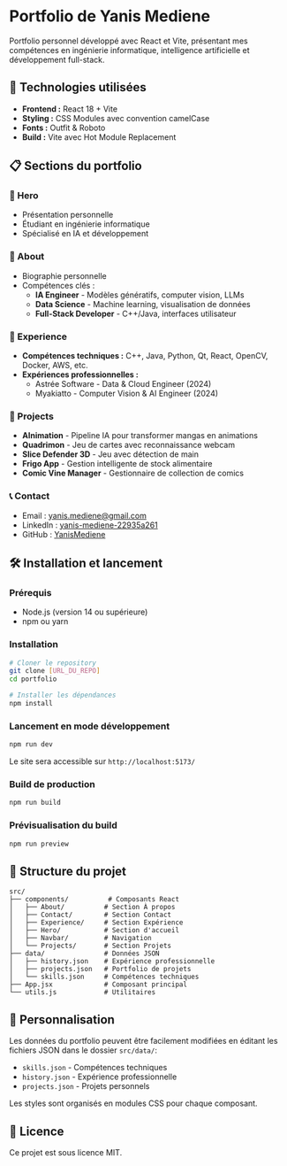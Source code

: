 # Portfolio de Yanis Mediene

Portfolio personnel développé avec React et Vite, présentant mes compétences en ingénierie informatique, intelligence artificielle et développement full-stack.

## 🚀 Technologies utilisées

- **Frontend :** React 18 + Vite
- **Styling :** CSS Modules avec convention camelCase
- **Fonts :** Outfit & Roboto
- **Build :** Vite avec Hot Module Replacement

## 📋 Sections du portfolio

### 🦸 Hero
- Présentation personnelle
- Étudiant en ingénierie informatique
- Spécialisé en IA et développement

### 👤 About
- Biographie personnelle
- Compétences clés :
  - **IA Engineer** - Modèles génératifs, computer vision, LLMs
  - **Data Science** - Machine learning, visualisation de données
  - **Full-Stack Developer** - C++/Java, interfaces utilisateur

### 💼 Experience
- **Compétences techniques :** C++, Java, Python, Qt, React, OpenCV, Docker, AWS, etc.
- **Expériences professionnelles :**
  - Astrée Software - Data & Cloud Engineer (2024)
  - Myakiatto - Computer Vision & AI Engineer (2024)

### 🚀 Projects
- **AInimation** - Pipeline IA pour transformer mangas en animations
- **Quadrimon** - Jeu de cartes avec reconnaissance webcam
- **Slice Defender 3D** - Jeu avec détection de main
- **Frigo App** - Gestion intelligente de stock alimentaire
- **Comic Vine Manager** - Gestionnaire de collection de comics

### 📞 Contact
- Email : yanis.mediene@gmail.com
- LinkedIn : [yanis-mediene-22935a261](https://linkedin.com/in/yanis-mediene-22935a261)
- GitHub : [YanisMediene](https://github.com/YanisMediene)

## 🛠️ Installation et lancement

### Prérequis
- Node.js (version 14 ou supérieure)
- npm ou yarn

### Installation
```bash
# Cloner le repository
git clone [URL_DU_REPO]
cd portfolio

# Installer les dépendances
npm install
```

### Lancement en mode développement
```bash
npm run dev
```
Le site sera accessible sur `http://localhost:5173/`

### Build de production
```bash
npm run build
```

### Prévisualisation du build
```bash
npm run preview
```

## 📁 Structure du projet

```
src/
├── components/          # Composants React
│   ├── About/          # Section À propos
│   ├── Contact/        # Section Contact
│   ├── Experience/     # Section Expérience
│   ├── Hero/           # Section d'accueil
│   ├── Navbar/         # Navigation
│   └── Projects/       # Section Projets
├── data/               # Données JSON
│   ├── history.json    # Expérience professionnelle
│   ├── projects.json   # Portfolio de projets
│   └── skills.json     # Compétences techniques
├── App.jsx             # Composant principal
└── utils.js            # Utilitaires
```

## 🎨 Personnalisation

Les données du portfolio peuvent être facilement modifiées en éditant les fichiers JSON dans le dossier `src/data/`:

- `skills.json` - Compétences techniques
- `history.json` - Expérience professionnelle  
- `projects.json` - Projets personnels

Les styles sont organisés en modules CSS pour chaque composant.

## 📄 Licence

Ce projet est sous licence MIT.
